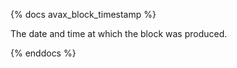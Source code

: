 {% docs avax_block_timestamp %}

The date and time at which the block was produced.  

{% enddocs %}
